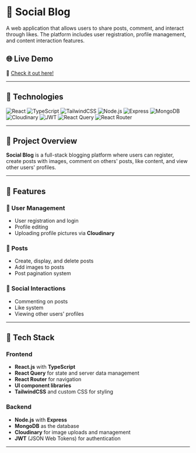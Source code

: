 # 📝 Social Blog

A web application that allows users to share posts, comment, and interact through likes. The platform includes user registration, profile management, and content interaction features.
## 🌐 Live Demo

🔗 [Check it out here!](https://twitter-clone-dovg.onrender.com/)

---
## 🔧 Technologies

![React](https://img.shields.io/badge/React-20232A?style=for-the-badge&logo=react&logoColor=61DAFB)
![TypeScript](https://img.shields.io/badge/TypeScript-3178C6?style=for-the-badge&logo=typescript&logoColor=white)
![TailwindCSS](https://img.shields.io/badge/TailwindCSS-06B6D4?style=for-the-badge&logo=tailwindcss&logoColor=white)
![Node.js](https://img.shields.io/badge/Node.js-339933?style=for-the-badge&logo=nodedotjs&logoColor=white)
![Express](https://img.shields.io/badge/Express-000000?style=for-the-badge&logo=express&logoColor=white)
![MongoDB](https://img.shields.io/badge/MongoDB-47A248?style=for-the-badge&logo=mongodb&logoColor=white)
![Cloudinary](https://img.shields.io/badge/Cloudinary-3448C5?style=for-the-badge&logo=cloudinary&logoColor=white)
![JWT](https://img.shields.io/badge/JWT-black?style=for-the-badge&logo=JSON%20web%20tokens)
![React Query](https://img.shields.io/badge/React--Query-FF4154?style=for-the-badge&logo=reactquery&logoColor=white)
![React Router](https://img.shields.io/badge/React--Router-CA4245?style=for-the-badge&logo=reactrouter&logoColor=white)

---

## 📖 Project Overview

**Social Blog** is a full-stack blogging platform where users can register, create posts with images, comment on others' posts, like content, and view other users' profiles.

---

## 🚀 Features

### 👤 User Management
- User registration and login
- Profile editing
- Uploading profile pictures via **Cloudinary**

### 📝 Posts
- Create, display, and delete posts
- Add images to posts
- Post pagination system

### 🤝 Social Interactions
- Commenting on posts
- Like system
- Viewing other users' profiles

---

## 🧱 Tech Stack

### Frontend
- **React.js** with **TypeScript**
- **React Query** for state and server data management
- **React Router** for navigation
- **UI component libraries**
- **TailwindCSS** and custom CSS for styling

### Backend
- **Node.js** with **Express**
- **MongoDB** as the database
- **Cloudinary** for image uploads and management
- **JWT** (JSON Web Tokens) for authentication

---

